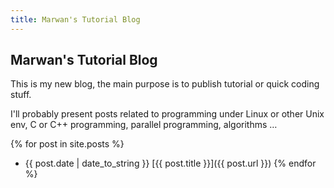 ```yaml
---
title: Marwan's Tutorial Blog
---
```


## Marwan's Tutorial Blog

This is my new blog, the main purpose is to publish tutorial or quick coding
stuff.

I'll probably present posts related to programming under Linux or other Unix
env, C or C++ programming, parallel programming, algorithms …

{% for post in site.posts %}
* {{ post.date | date_to_string }} [{{ post.title }}]({{ post.url }})
{% endfor %}
